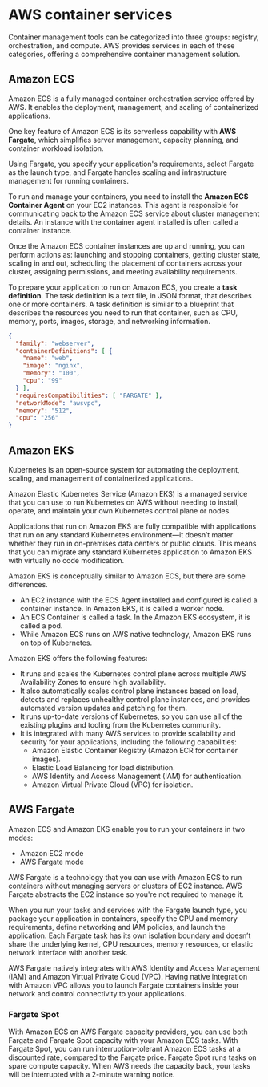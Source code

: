 # AWS container services

Container management tools can be categorized into three groups: registry, orchestration, and compute. AWS provides services in each of these categories, offering a comprehensive container management solution.

## Amazon ECS

Amazon ECS is a fully managed container orchestration service offered by AWS. It enables the deployment, management, and scaling of containerized applications.

One key feature of Amazon ECS is its serverless capability with **AWS Fargate**, which simplifies server management, capacity planning, and container workload isolation.

Using Fargate, you specify your application's requirements, select Fargate as the launch type, and Fargate handles scaling and infrastructure management for running containers.

To run and manage your containers, you need to install the **Amazon ECS Container Agent** on your EC2 instances. This agent is responsible for communicating back to the Amazon ECS service about cluster management details. An instance with the container agent installed is often called a container instance.

Once the Amazon ECS container instances are up and running, you can perform actions as: launching and stopping containers, getting cluster state, scaling in and out, scheduling the placement of containers across your cluster, assigning permissions, and meeting availability requirements.

To prepare your application to run on Amazon ECS, you create a **task definition**. The task definition is a text file, in JSON format, that describes one or more containers. A task definition is similar to a blueprint that describes the resources you need to run that container, such as CPU, memory, ports, images, storage, and networking information.

```json
{
  "family": "webserver",
  "containerDefinitions": [ {
    "name": "web",
    "image": "nginx",
    "memory": "100",
    "cpu": "99"
  } ],
  "requiresCompatibilities": [ "FARGATE" ],
  "networkMode": "awsvpc",
  "memory": "512",
  "cpu": "256"
}
```

## Amazon EKS

Kubernetes is an open-source system for automating the deployment, scaling, and management of containerized applications.

Amazon Elastic Kubernetes Service (Amazon EKS) is a managed service that you can use to run Kubernetes on AWS without needing to install, operate, and maintain your own Kubernetes control plane or nodes. 

Applications that run on Amazon EKS are fully compatible with applications that run on any standard Kubernetes environment—it doesn’t matter whether they run in on-premises data centers or public clouds. This means that you can migrate any standard Kubernetes application to Amazon EKS with virtually no code modification.

Amazon EKS is conceptually similar to Amazon ECS, but there are some differences.

- An EC2 instance with the ECS Agent installed and configured is called a container instance. In Amazon EKS, it is called a worker node.
- An ECS Container is called a task. In the Amazon EKS ecosystem, it is called a pod.
- While Amazon ECS runs on AWS native technology, Amazon EKS runs on top of Kubernetes.

Amazon EKS offers the following features:

- It runs and scales the Kubernetes control plane across multiple AWS Availability Zones to ensure high availability.
- It also automatically scales control plane instances based on load, detects and replaces unhealthy control plane instances, and provides automated version updates and patching for them.
- It runs up-to-date versions of Kubernetes, so you can use all of the existing plugins and tooling from the Kubernetes community.
- It is integrated with many AWS services to provide scalability and security for your applications, including the following capabilities:
  - Amazon Elastic Container Registry (Amazon ECR for container images).
  - Elastic Load Balancing for load distribution.
  - AWS Identity and Access Management (IAM) for authentication.
  - Amazon Virtual Private Cloud (VPC) for isolation.


## AWS Fargate

Amazon ECS and Amazon EKS enable you to run your containers in two modes:

- Amazon EC2 mode
- AWS Fargate mode

AWS Fargate is a technology that you can use with Amazon ECS to run containers without managing servers or clusters of EC2 instance. AWS Fargate abstracts the EC2 instance so you're not required to manage it.

When you run your tasks and services with the Fargate launch type, you package your application in containers, specify the CPU and memory requirements, define networking and IAM policies, and launch the application. Each Fargate task has its own isolation boundary and doesn’t share the underlying kernel, CPU resources, memory resources, or elastic network interface with another task.

AWS Fargate natively integrates with AWS Identity and Access Management (IAM) and Amazon Virtual Private Cloud (VPC). Having native integration with Amazon VPC allows you to launch Fargate containers inside your network and control connectivity to your applications.


### Fargate Spot

With Amazon ECS on AWS Fargate capacity providers, you can use both Fargate and Fargate Spot capacity with your Amazon ECS tasks. With Fargate Spot, you can run interruption-tolerant Amazon ECS tasks at a discounted rate, compared to the Fargate price. Fargate Spot runs tasks on spare compute capacity. When AWS needs the capacity back, your tasks will be interrupted with a 2-minute warning notice.